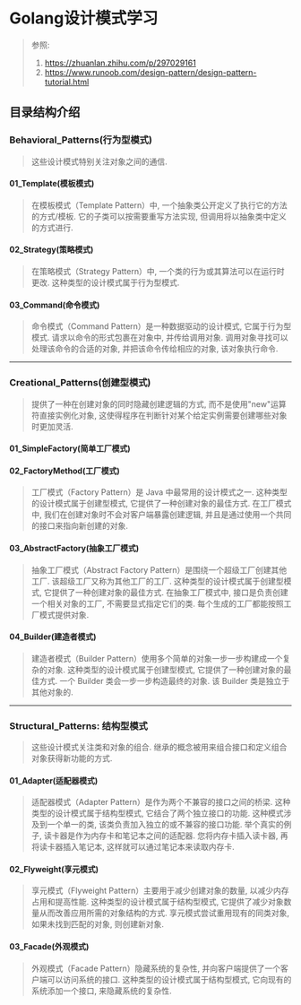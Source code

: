 # Golang设计模式学习

> 参照: 
> 1. https://zhuanlan.zhihu.com/p/297029161
> 2. https://www.runoob.com/design-pattern/design-pattern-tutorial.html

## 目录结构介绍

### Behavioral_Patterns(行为型模式)

> 这些设计模式特别关注对象之间的通信.

#### 01_Template(模板模式)

> 在模板模式（Template Pattern）中, 一个抽象类公开定义了执行它的方法的方式/模板. 它的子类可以按需要重写方法实现, 但调用将以抽象类中定义的方式进行. 

#### 02_Strategy(策略模式)

> 在策略模式（Strategy Pattern）中, 一个类的行为或其算法可以在运行时更改. 这种类型的设计模式属于行为型模式. 

#### 03_Command(命令模式)

> 命令模式（Command Pattern）是一种数据驱动的设计模式, 它属于行为型模式. 请求以命令的形式包裹在对象中, 并传给调用对象. 调用对象寻找可以处理该命令的合适的对象, 并把该命令传给相应的对象, 该对象执行命令.

---

### Creational_Patterns(创建型模式)

> 提供了一种在创建对象的同时隐藏创建逻辑的方式, 而不是使用"new"运算符直接实例化对象, 这使得程序在判断针对某个给定实例需要创建哪些对象时更加灵活.

#### 01_SimpleFactory(简单工厂模式)

#### 02_FactoryMethod(工厂模式)

> 工厂模式（Factory Pattern）是 Java 中最常用的设计模式之一. 这种类型的设计模式属于创建型模式, 它提供了一种创建对象的最佳方式.  在工厂模式中, 我们在创建对象时不会对客户端暴露创建逻辑, 并且是通过使用一个共同的接口来指向新创建的对象. 

#### 03_AbstractFactory(抽象工厂模式)

> 抽象工厂模式（Abstract Factory Pattern）是围绕一个超级工厂创建其他工厂. 该超级工厂又称为其他工厂的工厂. 这种类型的设计模式属于创建型模式, 它提供了一种创建对象的最佳方式.  在抽象工厂模式中, 接口是负责创建一个相关对象的工厂, 不需要显式指定它们的类. 每个生成的工厂都能按照工厂模式提供对象. 

#### 04_Builder(建造者模式)

> 建造者模式（Builder Pattern）使用多个简单的对象一步一步构建成一个复杂的对象. 这种类型的设计模式属于创建型模式, 它提供了一种创建对象的最佳方式.  一个 Builder 类会一步一步构造最终的对象. 该 Builder 类是独立于其他对象的. 

---

### Structural_Patterns: 结构型模式

> 这些设计模式关注类和对象的组合. 继承的概念被用来组合接口和定义组合对象获得新功能的方式.

#### 01_Adapter(适配器模式)

> 适配器模式（Adapter Pattern）是作为两个不兼容的接口之间的桥梁. 这种类型的设计模式属于结构型模式, 它结合了两个独立接口的功能.  这种模式涉及到一个单一的类, 该类负责加入独立的或不兼容的接口功能. 举个真实的例子, 读卡器是作为内存卡和笔记本之间的适配器. 您将内存卡插入读卡器, 再将读卡器插入笔记本, 这样就可以通过笔记本来读取内存卡. 

#### 02_Flyweight(享元模式)

> 享元模式（Flyweight Pattern）主要用于减少创建对象的数量, 以减少内存占用和提高性能. 这种类型的设计模式属于结构型模式, 它提供了减少对象数量从而改善应用所需的对象结构的方式.  享元模式尝试重用现有的同类对象, 如果未找到匹配的对象, 则创建新对象. 

#### 03_Facade(外观模式)

> 外观模式（Facade Pattern）隐藏系统的复杂性, 并向客户端提供了一个客户端可以访问系统的接口. 这种类型的设计模式属于结构型模式, 它向现有的系统添加一个接口, 来隐藏系统的复杂性.
